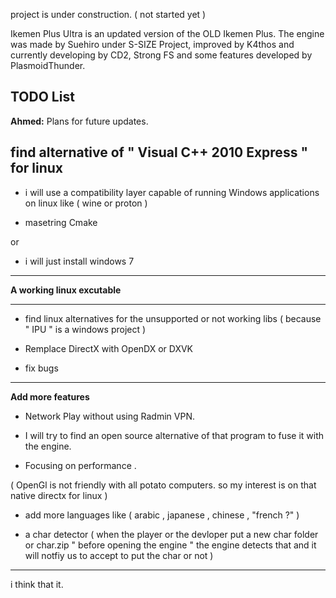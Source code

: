 project is under construction. ( not started yet )

Ikemen Plus Ultra is an updated version of the OLD Ikemen Plus. The engine was made by Suehiro under S-SIZE Project, improved by K4thos and currently developing by CD2, Strong FS and some features developed by PlasmoidThunder.

## TODO List

**Ahmed:** Plans for future updates.

**find alternative of " Visual C++ 2010 Express " for linux**
------------

- i will use a compatibility layer capable of running Windows applications on linux
like ( wine or proton )

- masetring Cmake

or

- i will just install windows 7

------------


**A working linux excutable**

------------

- find linux alternatives for the unsupported or not working libs ( because " IPU " is a windows project )

- Remplace DirectX with OpenDX or DXVK

- fix bugs

------------

**Add more features**

- Network Play without using Radmin VPN. 

- I will try to find an open source alternative of that program to fuse it with the engine.

- Focusing on performance .

( OpenGl is not friendly with all potato computers. so my interest is on that native directx for linux )

- add more languages like ( arabic , japanese , chinese , "french ?" )

- a char detector ( when the player or the devloper put a new char folder or char.zip " before opening the engine " the engine detects that and it will notfiy us to accept to put the char or not )

------------


i think that it.









